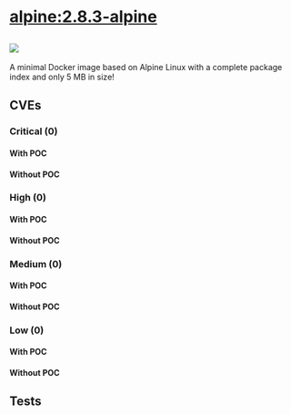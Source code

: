 # [alpine:2.8.3-alpine](https://hub.docker.com/_/alpine?tab=tags)
![](https://img.shields.io/static/v1?label=tag&message=2.8.3-alpine&color=blue)
---
<p>
A minimal Docker image based on Alpine Linux with a complete package index and only 5 MB in size!
</p>

## CVEs
### Critical (0)
#### With POC

#### Without POC


### High (0)
#### With POC

#### Without POC


### Medium (0)
#### With POC

#### Without POC


### Low (0)
#### With POC

#### Without POC


## Tests
